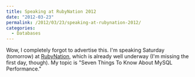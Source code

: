 ```yaml
---
title: Speaking at RubyNation 2012
date: "2012-03-23"
permalink: /2012/03/23/speaking-at-rubynation-2012/
categories:
  - Databases
---
```

Wow, I completely forgot to advertise this. I'm speaking Saturday (tomorrow) at [RubyNation][1], which is already well underway (I'm missing the first day, though). My topic is "Seven Things To Know About MySQL Performance."

 [1]: http://www.rubynation.org/
